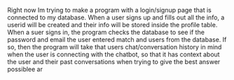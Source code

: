 Right now Im trying to make a program with a login/signup page that is connected to my database. When a user signs up and fills out all the info, a userid will be created and their info will be stored inside the profile table. When a suer signs in, the program checks the database to see if the password and email the user entered match and users from the database. If so, then the program will take that users chat/conversation history in mind when the user is connecting with the chatbot, so that it has context about the user and their past conversations when trying to give the best answer possiblee ar